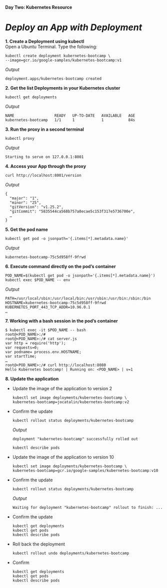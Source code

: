 **Day Two: Kubernetes Resource**
# *Deploy an App with Deployment*

**1. Create a Deployment using kubectl**  
Open a Ubuntu Terminal. Type the following:
```
kubectl create deployment kubernetes-bootcamp \
--image=gcr.io/google-samples/kubernetes-bootcamp:v1
```
*Output*
```   
deployment.apps/kubernetes-bootcamp created
```
**2. Get the list Deployments in your Kubernetes cluster**
```
kubectl get deployments
```
*Output*
```   
NAME                  READY   UP-TO-DATE   AVAILABLE   AGE
kubernetes-bootcamp   1/1     1            1           84s
```
**3. Run the proxy in a second terminal**
```
kubectl proxy
```
*Output*
```   
Starting to serve on 127.0.0.1:8001
```
**4. Access your App through the proxy**
```
curl http://localhost:8001/version
```
*Output*
```   
{
  "major": "1",
  "minor": "25",
  "gitVersion": "v1.25.2",
  "gitCommit": "5835544ca568b757a8ecae5c153f317e5736700e",
  …
}
```
**5. Get the pod name**
```
kubectl get pod -o jsonpath='{.items[*].metadata.name}'
```
*Output*
```   
kubernetes-bootcamp-75c5d958ff-9frwd
```
**6. Execute command directly on the pod’s container**
```
POD_NAME=$(kubectl get pod -o jsonpath='{.items[*].metadata.name}')
kubectl exec $POD_NAME -- env
```
*Output*
```   
PATH=/usr/local/sbin:/usr/local/bin:/usr/sbin:/usr/bin:/sbin:/bin
HOSTNAME=kubernetes-bootcamp-75c5d958ff-9frwd
KUBERNETES_PORT_443_TCP_ADDR=10.96.0.1
…
```
**7. Working with a bash session in the pod’s container**
```
$ kubectl exec -it $POD_NAME -- bash   
root@<POD_NAME>:/#
root@<POD_NAME>:/# cat server.js
var http = require('http');
var requests=0;
var podname= process.env.HOSTNAME; 
var startTime;
…
root@<POD_NAME>:/# curl http://localhost:8080
Hello Kubernetes bootcamp! | Running on: <POD_NAME> | v=1
```
**8. Update the application**
  * Update the image of the application to version 2
    ```
    kubectl set image deployments/kubernetes-bootcamp \
    kubernetes-bootcamp=jocatalin/kubernetes-bootcamp:v2
    ```
  * Confirm the update
    ```
    kubectl rollout status deployments/kubernetes-bootcamp
    ```
    *Output*
    ```
    deployment "kubernetes-bootcamp" successfully rolled out
    ```
    ```
    kubectl describe pods
    ```
  * Update the image of the application to version 10
    ```
    kubectl set image deployments/kubernetes-bootcamp \
    kubernetes-bootcamp=gcr.io/google-samples/kubernetes-bootcamp:v10
    ```
  * Confirm the update
    ```
    kubectl rollout status deployments/kubernetes-bootcamp
    ```
    *Output*
    ```
    Waiting for deployment "kubernetes-bootcamp" rollout to finish: ...
    ```
  * Confirm the update
    ```
    kubectl get deployments
    kubectl get pods
    kubectl describe pods
    ```
  * Roll back the deployment
    ```
    kubectl rollout undo deployments/kubernetes-bootcamp
    ```
  * Confirm
    ```
    kubectl get deployments
    kubectl get pods
    kubectl describe pods
    ```